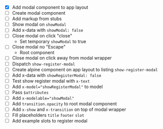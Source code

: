 - [x] Add modal component to app layout
- [ ] Create modal component
- [ ] Add markup from stubs
- [ ] Show modal on `showModal`
- [ ] Add x-data with `showModal: false`
- [ ] Close modal on click "close"
  - Set temporary `showModal` to true
- [ ] Close modal no "Escape"
  - Root component
- [ ] Close modal on click away from modal wrapper
- [ ] Dispatch `show-register-modal`
- [ ] Create alpine component on app layout to listing `show-register-modal`
- [ ] Add x-data with `showRegisterModal: false`
- [ ] Test show register modal with `x-text`
- [ ] Add `x-model="showRegisterModal"` to model
- [ ] Pass `$attributes`
- [ ] Add `x-modelable="showModal"`
- [ ] Add `transition.opacity` to root modal component
- [ ] Add `x-show` and `x-transition` on top of modal wrapper
- [ ] Fill placeholders `title` `footer` `slot`
- [ ] Add example slots to register modal
